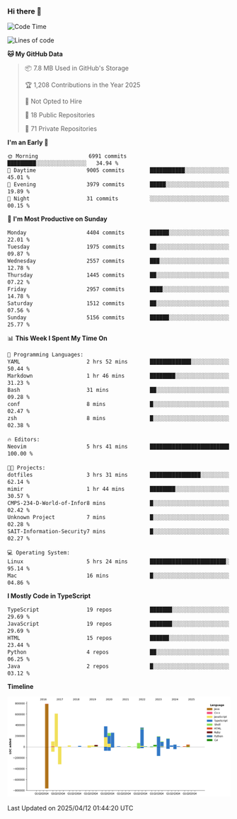 ### Hi there 👋

<!--
**Clumsy-Coder/Clumsy-Coder** is a ✨ _special_ ✨ repository because its `README.md` (this file) appears on your GitHub profile.

Here are some ideas to get you started:

- 🔭 I’m currently working on ...
- 🌱 I’m currently learning ...
- 👯 I’m looking to collaborate on ...
- 🤔 I’m looking for help with ...
- 💬 Ask me about ...
- 📫 How to reach me: ...
- 😄 Pronouns: ...
- ⚡ Fun fact: ...
-->

<!-- anmol098/waka-readme-stats -->
<!--START_SECTION:waka-->
![Code Time](http://img.shields.io/badge/Code%20Time-1%2C239%20hrs%2048%20mins-blue)

![Lines of code](https://img.shields.io/badge/From%20Hello%20World%20I%27ve%20Written-3.5%20million%20lines%20of%20code-blue)

**🐱 My GitHub Data** 

> 📦 7.8 MB Used in GitHub's Storage 
 > 
> 🏆 1,208 Contributions in the Year 2025
 > 
> 🚫 Not Opted to Hire
 > 
> 📜 18 Public Repositories 
 > 
> 🔑 71 Private Repositories 
 > 
**I'm an Early 🐤** 

```text
🌞 Morning                6991 commits        █████████░░░░░░░░░░░░░░░░   34.94 % 
🌆 Daytime                9005 commits        ███████████░░░░░░░░░░░░░░   45.01 % 
🌃 Evening                3979 commits        █████░░░░░░░░░░░░░░░░░░░░   19.89 % 
🌙 Night                  31 commits          ░░░░░░░░░░░░░░░░░░░░░░░░░   00.15 % 
```
📅 **I'm Most Productive on Sunday** 

```text
Monday                   4404 commits        ██████░░░░░░░░░░░░░░░░░░░   22.01 % 
Tuesday                  1975 commits        ██░░░░░░░░░░░░░░░░░░░░░░░   09.87 % 
Wednesday                2557 commits        ███░░░░░░░░░░░░░░░░░░░░░░   12.78 % 
Thursday                 1445 commits        ██░░░░░░░░░░░░░░░░░░░░░░░   07.22 % 
Friday                   2957 commits        ████░░░░░░░░░░░░░░░░░░░░░   14.78 % 
Saturday                 1512 commits        ██░░░░░░░░░░░░░░░░░░░░░░░   07.56 % 
Sunday                   5156 commits        ██████░░░░░░░░░░░░░░░░░░░   25.77 % 
```


📊 **This Week I Spent My Time On** 

```text
💬 Programming Languages: 
YAML                     2 hrs 52 mins       █████████████░░░░░░░░░░░░   50.44 % 
Markdown                 1 hr 46 mins        ████████░░░░░░░░░░░░░░░░░   31.23 % 
Bash                     31 mins             ██░░░░░░░░░░░░░░░░░░░░░░░   09.28 % 
conf                     8 mins              █░░░░░░░░░░░░░░░░░░░░░░░░   02.47 % 
zsh                      8 mins              █░░░░░░░░░░░░░░░░░░░░░░░░   02.38 % 

🔥 Editors: 
Neovim                   5 hrs 41 mins       █████████████████████████   100.00 % 

🐱‍💻 Projects: 
dotfiles                 3 hrs 31 mins       ████████████████░░░░░░░░░   62.14 % 
mimir                    1 hr 44 mins        ████████░░░░░░░░░░░░░░░░░   30.57 % 
CMPS-234-D-World-of-Infor8 mins              █░░░░░░░░░░░░░░░░░░░░░░░░   02.42 % 
Unknown Project          7 mins              █░░░░░░░░░░░░░░░░░░░░░░░░   02.28 % 
SAIT-Information-Security7 mins              █░░░░░░░░░░░░░░░░░░░░░░░░   02.27 % 

💻 Operating System: 
Linux                    5 hrs 24 mins       ████████████████████████░   95.14 % 
Mac                      16 mins             █░░░░░░░░░░░░░░░░░░░░░░░░   04.86 % 
```

**I Mostly Code in TypeScript** 

```text
TypeScript               19 repos            ███████░░░░░░░░░░░░░░░░░░   29.69 % 
JavaScript               19 repos            ███████░░░░░░░░░░░░░░░░░░   29.69 % 
HTML                     15 repos            ██████░░░░░░░░░░░░░░░░░░░   23.44 % 
Python                   4 repos             ██░░░░░░░░░░░░░░░░░░░░░░░   06.25 % 
Java                     2 repos             █░░░░░░░░░░░░░░░░░░░░░░░░   03.12 % 
```



**Timeline**

![Lines of Code chart](https://raw.githubusercontent.com/Clumsy-Coder/Clumsy-Coder/main/assets/bar_graph.png)


 Last Updated on 2025/04/12 01:44:20 UTC
<!--END_SECTION:waka-->
